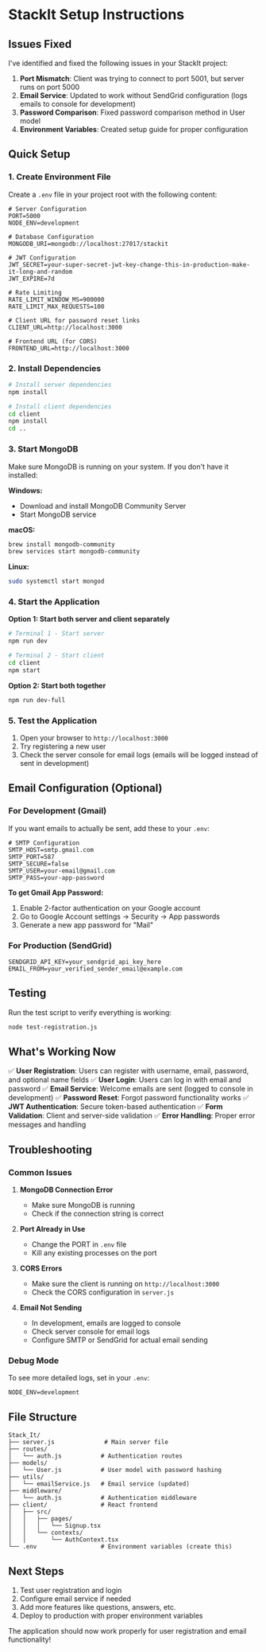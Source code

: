 # StackIt Setup Instructions

## Issues Fixed

I've identified and fixed the following issues in your StackIt project:

1. **Port Mismatch**: Client was trying to connect to port 5001, but server runs on port 5000
2. **Email Service**: Updated to work without SendGrid configuration (logs emails to console for development)
3. **Password Comparison**: Fixed password comparison method in User model
4. **Environment Variables**: Created setup guide for proper configuration

## Quick Setup

### 1. Create Environment File

Create a `.env` file in your project root with the following content:

```env
# Server Configuration
PORT=5000
NODE_ENV=development

# Database Configuration
MONGODB_URI=mongodb://localhost:27017/stackit

# JWT Configuration
JWT_SECRET=your-super-secret-jwt-key-change-this-in-production-make-it-long-and-random
JWT_EXPIRE=7d

# Rate Limiting
RATE_LIMIT_WINDOW_MS=900000
RATE_LIMIT_MAX_REQUESTS=100

# Client URL for password reset links
CLIENT_URL=http://localhost:3000

# Frontend URL (for CORS)
FRONTEND_URL=http://localhost:3000
```

### 2. Install Dependencies

```bash
# Install server dependencies
npm install

# Install client dependencies
cd client
npm install
cd ..
```

### 3. Start MongoDB

Make sure MongoDB is running on your system. If you don't have it installed:

**Windows:**
- Download and install MongoDB Community Server
- Start MongoDB service

**macOS:**
```bash
brew install mongodb-community
brew services start mongodb-community
```

**Linux:**
```bash
sudo systemctl start mongod
```

### 4. Start the Application

**Option 1: Start both server and client separately**
```bash
# Terminal 1 - Start server
npm run dev

# Terminal 2 - Start client
cd client
npm start
```

**Option 2: Start both together**
```bash
npm run dev-full
```

### 5. Test the Application

1. Open your browser to `http://localhost:3000`
2. Try registering a new user
3. Check the server console for email logs (emails will be logged instead of sent in development)

## Email Configuration (Optional)

### For Development (Gmail)

If you want emails to actually be sent, add these to your `.env`:

```env
# SMTP Configuration
SMTP_HOST=smtp.gmail.com
SMTP_PORT=587
SMTP_SECURE=false
SMTP_USER=your-email@gmail.com
SMTP_PASS=your-app-password
```

**To get Gmail App Password:**
1. Enable 2-factor authentication on your Google account
2. Go to Google Account settings → Security → App passwords
3. Generate a new app password for "Mail"

### For Production (SendGrid)

```env
SENDGRID_API_KEY=your_sendgrid_api_key_here
EMAIL_FROM=your_verified_sender_email@example.com
```

## Testing

Run the test script to verify everything is working:

```bash
node test-registration.js
```

## What's Working Now

✅ **User Registration**: Users can register with username, email, password, and optional name fields
✅ **User Login**: Users can log in with email and password
✅ **Email Service**: Welcome emails are sent (logged to console in development)
✅ **Password Reset**: Forgot password functionality works
✅ **JWT Authentication**: Secure token-based authentication
✅ **Form Validation**: Client and server-side validation
✅ **Error Handling**: Proper error messages and handling

## Troubleshooting

### Common Issues

1. **MongoDB Connection Error**
   - Make sure MongoDB is running
   - Check if the connection string is correct

2. **Port Already in Use**
   - Change the PORT in `.env` file
   - Kill any existing processes on the port

3. **CORS Errors**
   - Make sure the client is running on `http://localhost:3000`
   - Check the CORS configuration in `server.js`

4. **Email Not Sending**
   - In development, emails are logged to console
   - Check server console for email logs
   - Configure SMTP or SendGrid for actual email sending

### Debug Mode

To see more detailed logs, set in your `.env`:
```env
NODE_ENV=development
```

## File Structure

```
Stack_It/
├── server.js              # Main server file
├── routes/
│   └── auth.js           # Authentication routes
├── models/
│   └── User.js           # User model with password hashing
├── utils/
│   └── emailService.js   # Email service (updated)
├── middleware/
│   └── auth.js           # Authentication middleware
├── client/               # React frontend
│   ├── src/
│   │   ├── pages/
│   │   │   └── Signup.tsx
│   │   └── contexts/
│   │       └── AuthContext.tsx
└── .env                  # Environment variables (create this)
```

## Next Steps

1. Test user registration and login
2. Configure email service if needed
3. Add more features like questions, answers, etc.
4. Deploy to production with proper environment variables

The application should now work properly for user registration and email functionality! 